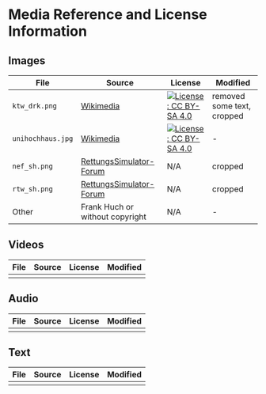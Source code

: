 # Media Reference and License Information

## Images

| File              | Source                                                                                                                                 | License                                                                                                                                       | Modified                   |
|-------------------|----------------------------------------------------------------------------------------------------------------------------------------|-----------------------------------------------------------------------------------------------------------------------------------------------|----------------------------|
| `ktw_drk.png`     | [Wikimedia](https://upload.wikimedia.org/wikipedia/commons/b/b2/KTW_DRK.png)                                                           | [![License: CC BY-SA 4.0](https://img.shields.io/badge/License-CC_BY--SA_4.0-lightgrey.svg)](https://creativecommons.org/licenses/by-sa/4.0/) | removed some text, cropped |
| `unihochhaus.jpg` | [Wikimedia](https://commons.wikimedia.org/wiki/File:Christian-Albrechts-Platz_4_Kiel.jpg)                                              | [![License: CC BY-SA 4.0](https://img.shields.io/badge/License-CC_BY--SA_4.0-lightgrey.svg)](https://creativecommons.org/licenses/by-sa/4.0/) | -                          |
| `nef_sh.png`      | [RettungsSimulator-Forum](https://forum.rettungssimulator.online/cms/index.php?attachment/3683-nef-sh-2021-png/)                       | N/A                                                                                                                                           | cropped                    |
| `rtw_sh.png`      | [RettungsSimulator-Forum](https://forum.rettungssimulator.online/cms/index.php?attachment/3684-sh-rtw-rkish-koffer-umsetzer-2021-png/) | N/A                                                                                                                                           | cropped                    |
| Other             | Frank Huch or without copyright                                                                                                        | N/A                                                                                                                                           | -                          |

## Videos

| File | Source | License | Modified |
|------|--------|---------|----------|
|      |        |         |          |

## Audio

| File | Source | License | Modified |
|------|--------|---------|----------|
|      |        |         |          |

## Text

| File | Source | License | Modified |
|------|--------|---------|----------|
|      |        |         |          |
